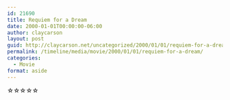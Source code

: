 ```yaml
---
id: 21690
title: Requiem for a Dream
date: 2000-01-01T00:00:00-06:00
author: claycarson
layout: post
guid: http://claycarson.net/uncategorized/2000/01/01/requiem-for-a-dream/
permalink: /timeline/media/movie/2000/01/01/requiem-for-a-dream/
categories:
  - Movie
format: aside
---
```

<div class="media-details"></div>

<div class="media-creator"></div>

<div class="media-rating">☆☆☆☆☆</div>